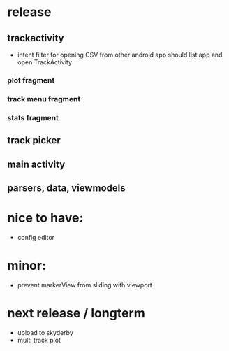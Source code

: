 # release

## trackactivity
* intent filter for opening CSV from other android app should list app and open TrackActivity

### plot fragment

### track menu fragment

### stats fragment

## track picker

## main activity

## parsers, data, viewmodels

# nice to have:
* config editor

# minor:
* prevent markerView from sliding with viewport

# next release / longterm
* upload to skyderby
* multi track plot